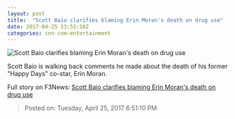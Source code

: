 ```yaml
---
layout: post
title:  "Scott Baio clarifies blaming Erin Moran's death on drug use"
date: 2017-04-25 13:51:10Z
categories: cnn-com-entertainment
---
```


![Scott Baio clarifies blaming Erin Moran's death on drug use](http://i2.cdn.cnn.com/cnnnext/dam/assets/160718072002-scott-baio-super-tease.jpg)

Scott Baio is walking back comments he made about the death of his former "Happy Days" co-star, Erin Moran.


Full story on F3News: [Scott Baio clarifies blaming Erin Moran's death on drug use](http://www.f3nws.com/n/bEtKbF)

> Posted on: Tuesday, April 25, 2017 6:51:10 PM

